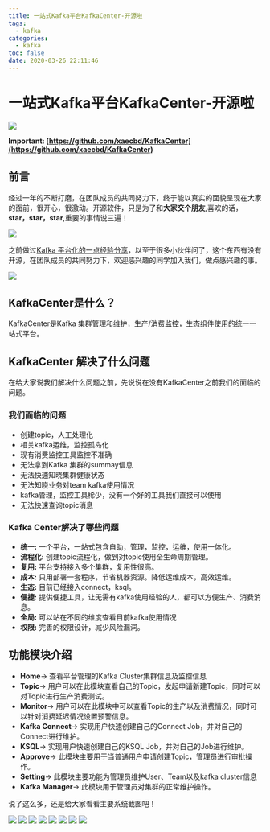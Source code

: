 ```yaml
---
title: 一站式Kafka平台KafkaCenter-开源啦
tags:
  - kafka
categories:
  - kafka
toc: false
date: 2020-03-26 22:11:46
---
```


# 一站式Kafka平台KafkaCenter-开源啦
![](http://blogstatic.aibibang.com/screenshot.png)

**Important: [https://github.com/xaecbd/KafkaCenter](https://github.com/xaecbd/KafkaCenter)**
## 前言
经过一年的不断打磨，在团队成员的共同努力下，终于能以真实的面貌呈现在大家的面前，很开心，很激动。开源软件，只是为了和**大家交个朋友**,喜欢的话，**star，star，star**,重要的事情说三遍！

![](http://blogstatic.aibibang.com/%E5%85%AC%E4%BC%97%E5%8F%B7%E4%BA%8C%E7%BB%B4%E7%A0%81.jpg)

之前做过[Kafka 平台化的一点经验分享](https://mp.weixin.qq.com/s/C6qIg9H6Og3AHzXJq9AYdQ)，以至于很多小伙伴问了，这个东西有没有开源，在团队成员的共同努力下，欢迎感兴趣的同学加入我们，做点感兴趣的事。

![](http://blogstatic.aibibang.com/kafka-center.png)

## KafkaCenter是什么？
KafkaCenter是Kafka 集群管理和维护，生产/消费监控，生态组件使用的统一一站式平台。
## KafkaCenter 解决了什么问题
在给大家说我们解决什么问题之前，先说说在没有KafkaCenter之前我们的面临的问题。
### 我们面临的问题
- 创建topic，人工处理化
- 相关kafka运维，监控孤岛化
- 现有消费监控工具监控不准确
- 无法拿到Kafka 集群的summay信息
- 无法快速知晓集群健康状态
- 无法知晓业务对team kafka使用情况
- kafka管理，监控工具稀少，没有一个好的工具我们直接可以使用
- 无法快速查询topic消息
### Kafka Center解决了哪些问题
- **统一:** 一个平台，一站式包含自助，管理，监控，运维，使用一体化。
- **流程化:** 创建topic流程化，做到对topic使用全生命周期管理。
- **复用:** 平台支持接入多个集群，复用性很高。
- **成本:** 只用部署一套程序，节省机器资源。降低运维成本，高效运维。
- **生态:** 目前已经接入connect，ksql。
- **便捷:** 提供便捷工具，让无需有kafka使用经验的人，都可以方便生产、消费消息。
- **全局:** 可以站在不同的维度查看目前kafka使用情况
- **权限:** 完善的权限设计，减少风险漏洞。

## 功能模块介绍
- **Home**->
查看平台管理的Kafka Cluster集群信息及监控信息
- **Topic**->
用户可以在此模块查看自己的Topic，发起申请新建Topic，同时可以对Topic进行生产消费测试。
- **Monitor**->
用户可以在此模块中可以查看Topic的生产以及消费情况，同时可以针对消费延迟情况设置预警信息。
- **Kafka Connect**->
实现用户快速创建自己的Connect Job，并对自己的Connect进行维护。
- **KSQL**->
实现用户快速创建自己的KSQL Job，并对自己的Job进行维护。
- **Approve**->
此模块主要用于当普通用户申请创建Topic，管理员进行审批操作。
- **Setting**->
此模块主要功能为管理员维护User、Team以及kafka cluster信息
- **Kafka Manager**->
此模块用于管理员对集群的正常维护操作。

说了这么多，还是给大家看看主要系统截图吧！

![](http://blogstatic.aibibang.com/kafkamanager_clusterpng.png)
![](http://blogstatic.aibibang.com/cluster_monitor.png)
![](http://blogstatic.aibibang.com/consumer_alert.png)
![](http://blogstatic.aibibang.com/ksql_console.png)
![](http://blogstatic.aibibang.com/monitor_producer.png)
![](http://blogstatic.aibibang.com/monitor_consumer.png)
![](http://blogstatic.aibibang.com/monitor_chart.png)
![](http://blogstatic.aibibang.com/connect1.png)